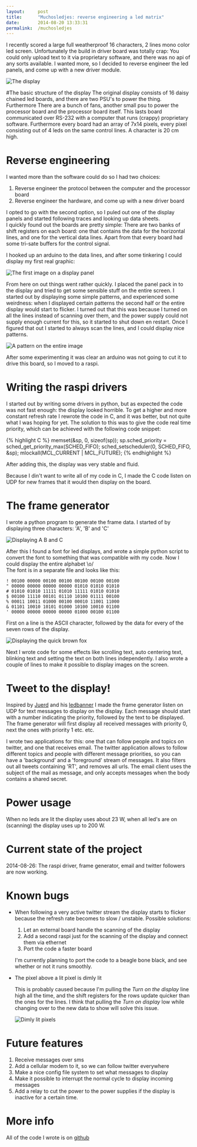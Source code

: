 ```yaml
---
layout: 	post
title:  	"Muchosledjes: reverse engineering a led matrix"
date:   	2014-08-20 13:33:31
permalink:	/muchosledjes
---
```


I recently scored a large full weatherproof 16 characters, 2 lines mono color led screen. Unfortunately the build in driver board was totally crap:
You could only upload text to it via proprietary software, and there was no api of any sorts available. I wanted more, so I decided to reverse engineer the led panels, and come up with a new driver module.

![The display](/projects/images/muchos-cover.jpg)

#The basic structure of the display
The original display consists of 16 daisy chained led boards, and there are two PSU's to power the thing. Furthermore There are a bunch of fans, another small psu to power the processor board and the processor board itself.
This lasts board communicated over RS-232 with a computer that runs (crappy) proprietary software. Furthermore every board had an array of 7x14 pixels, every pixel consisting out of 4 leds on the same control lines. A character is 20 cm high.

# Reverse engineering

I wanted more than the software could do so I had two choices:

1. Reverse engineer the protocol between the computer and the processor board
2. Reverse engineer the hardware, and come up with a new driver board

I opted to go with the second option, so I puled out one of the display panels and started following traces and looking up data sheets.  
I quickly found out the boards are pretty simple: There are two banks of shift registers on each board:
one that contains the data for the horizontal lines, and one for the vertical data lines. Apart from that every board had some tri-sate buffers for the control signal.

I hooked up an arduino to the data lines, and after some tinkering I could display my first real graphic:

![The first image on a display panel](/projects/images/muchos-p.jpg)

From here on out things went rather quickly. I placed the panel pack in to the display and tried to get some sensible stuff on the entire screen.
I started out by displaying some simple patterns, and experienced some weirdness: when I displayed certain patterns the second half or the entire display would start to flicker.
I turned out that this was because I turned on all the lines instead of scanning over them, and the power supply could not supply enough current for this, so it started to shut down en restart.
Once I figured that out I started to always scan the lines, and I could display nice patterns.

![A pattern on the entire image](/projects/images/muchos-pattern.jpg)

After some experimenting it was clear an arduino was not going to cut it to drive this board, so I moved to a raspi.

# Writing the raspi drivers

I started out by writing some drivers in python, but as expected the code was not fast enough: the display looked horrible. To get a higher and more constant refresh rate I rewrote the code in C, and it was better, but not quite what I was hoping for yet. The solution to this was to give the code real time priority, which can be achieved with the following code snippet:

{% highlight C %}
memset(&sp, 0, sizeof(sp));
sp.sched_priority = sched_get_priority_max(SCHED_FIFO);
sched_setscheduler(0, SCHED_FIFO, &sp);
mlockall(MCL_CURRENT | MCL_FUTURE);
{% endhighlight %}

After adding this, the display was very stable and fluid.

Because I din't want to write all of my code in C, I made the C code listen on UDP for new frames that it would then display on the board.

# The frame generator

I wrote a python program to generate the frame data. I started of by displaying three characters: 'A', 'B' and 'C'

![Displaying A B and C](/projects/images/muchos-abc.jpg)

After this I found a font for led displays, and wrote a simple python script to convert the font to something that was compatible with my code. Now I could display the entire alphabet \o/  
The font is in a separate file and looks like this:

    ! 00100 00000 00100 00100 00100 00100 00100
    " 00000 00000 00000 00000 01010 01010 01010
    # 01010 01010 11111 01010 11111 01010 01010
    $ 00100 11110 00101 01110 10100 01111 00100
    % 00011 10011 01000 00100 00010 11001 11000
    & 01101 10010 10101 01000 10100 10010 01100
    ' 00000 00000 00000 00000 01000 00100 01100

First on a line is the ASCII character, followed by the data for every of the seven rows of the display.

![Displaying the quick brown fox](/projects/images/muchos-quick.jpg)

Next I wrote code for some effects like scrolling text, auto centering text, blinking text and setting the text on both lines independently.
I also wrote a couple of lines to make it possible to display images on the screen.

# Tweet to the display!
Inspired by [Juerd][] and his [ledbanner][] I made the frame generator listen on UDP for text messages to display on the display. Each message should start with a number indicating the priority, followed by the text to be displayed. The frame generator will first display all received messages with priority 0, next the ones with priority 1 etc. etc.

I wrote two applications for this: one that can follow people and topics on twitter, and one that receives email.
The twitter application allows to follow different topics and people with different message priorities, so you can have a 'background' and a 'foreground' stream of messages. It also filters out all tweets containing 'RT', and removes all urls.
The email client uses the subject of the mail as message, and only accepts messages when the body contains a shared secret.

# Power usage
When no leds are lit the display uses about 23 W, when all led's are on (scanning) the display uses up to 200 W.

# Current state of the project
2014-08-26: The raspi driver, frame generator, email and twitter followers are now working.

# Known bugs

* When following a very active twitter stream the display starts to flicker because the refresh rate becomes to slow / unstable. Possible solutions:
  
    1. Let an external board handle the scanning of the display
    2. Add a second raspi just for the scanning of the display and connect them via ethernet
    3. Port the code a faster board

    I'm currently planning to port the code to a beagle bone black, and see whether or not it runs smoothly.

* The pixel above a lit pixel is dimly lit
    
    This is probably caused because I'm pulling the *Turn on the display* line high all the time, and the shift registers for the rows update quicker than the ones for the lines.
    I think that pulling the *Turn on display* low while changing over to the new data to show will solve this issue.
    
    ![Dimly lit pixels](/projects/images/muchos-dim.jpg)

# Future features

1. Receive messages over sms
2. Add a cellular modem to it, so we can follow twitter everywhere
3. Make a nice config file system to set what messages to display
4. Make it possible to interrupt the normal cycle to display incoming messages
5. Add a relay to cut the power to the power supplies if the display is inactive for a certain time.

# More info

All of the code I wrote is on [github][]


[Juerd]:          http://juerd.nl
[ledbanner]:      https://revspace.nl/LedBanner
[github]:         https://github.com/pietdevaere/muchosledjes
